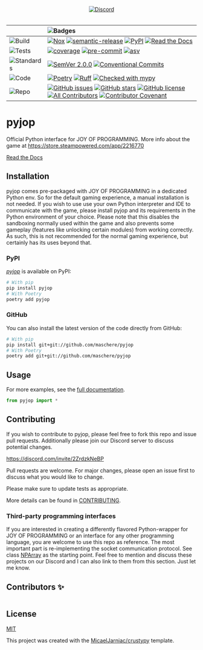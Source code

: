 <div align="center">

  [![Discord][badge-chat]][chat]
  <br>
  <br>

  | | ![Badges][label-badges] |
  |:-|:-|
  | ![Build][label-build] | [![Nox][badge-actions]][actions] [![semantic-release][badge-semantic-release]][semantic-release] [![PyPI][badge-pypi]][pypi] [![Read the Docs][badge-docs]][docs] |
  | ![Tests][label-tests] | [![coverage][badge-coverage]][coverage] [![pre-commit][badge-pre-commit]][pre-commit] [![asv][badge-asv]][asv] |
  | ![Standards][label-standards] | [![SemVer 2.0.0][badge-semver]][semver] [![Conventional Commits][badge-conventional-commits]][conventional-commits] |
  | ![Code][label-code] | [![Poetry][badge-poetry]][poetry] [![Ruff][badge-ruff]][ruff] [![Checked with mypy][badge-mypy]][mypy] |
  | ![Repo][label-repo] | [![GitHub issues][badge-issues]][issues] [![GitHub stars][badge-stars]][stars] [![GitHub license][badge-license]][license] [![All Contributors][badge-all-contributors]][contributors] [![Contributor Covenant][badge-code-of-conduct]][code-of-conduct] |
</div>

<!-- Badges -->
[badge-chat]: https://img.shields.io/badge/dynamic/json?color=green&label=chat&query=%24.approximate_presence_count&suffix=%20online&logo=discord&style=flat-square&url=https%3A%2F%2Fdiscord.com%2Fapi%2Fv10%2Finvites%2F2ZrdzkNeBP%3Fwith_counts%3Dtrue
[chat]: https://discord.gg/2ZrdzkNeBP

<!-- Labels -->
[label-badges]: https://img.shields.io/badge/%F0%9F%94%96-badges-purple?style=for-the-badge
[label-build]: https://img.shields.io/badge/%F0%9F%94%A7-build-darkblue?style=flat-square
[label-tests]: https://img.shields.io/badge/%F0%9F%A7%AA-tests-darkblue?style=flat-square
[label-standards]: https://img.shields.io/badge/%F0%9F%93%91-standards-darkblue?style=flat-square
[label-code]: https://img.shields.io/badge/%F0%9F%92%BB-code-darkblue?style=flat-square
[label-repo]: https://img.shields.io/badge/%F0%9F%93%81-repo-darkblue?style=flat-square

<!-- Build -->
[badge-actions]: https://img.shields.io/github/actions/workflow/status/maschere/pyjop/ci.yml?branch=main&style=flat-square
[actions]: https://github.com/maschere/pyjop/actions
[badge-semantic-release]: https://img.shields.io/badge/%20%20%F0%9F%93%A6%F0%9F%9A%80-semantic--release-e10079?style=flat-square
[semantic-release]: https://github.com/semantic-release/semantic-release
[badge-pypi]: https://img.shields.io/pypi/v/pyjop?style=flat-square
[pypi]: https://pypi.org/project/pyjop
[badge-docs]: https://img.shields.io/readthedocs/pyjop?style=flat-square
[docs]: https://pyjop.readthedocs.io

<!-- Tests -->
[badge-coverage]: https://img.shields.io/codecov/c/gh/maschere/pyjop?logo=codecov&style=flat-square
[coverage]: https://codecov.io/gh/maschere/pyjop
[badge-pre-commit]: https://img.shields.io/badge/pre--commit-enabled-brightgreen?style=flat-square&logo=pre-commit&logoColor=white
[pre-commit]: https://github.com/pre-commit/pre-commit
[badge-asv]: https://img.shields.io/badge/benchmarked%20by-asv-blue?style=flat-square
[asv]: https://github.com/airspeed-velocity/asv

<!-- Standards -->
[badge-semver]: https://img.shields.io/badge/SemVer-2.0.0-blue?style=flat-square&logo=semver
[semver]: https://semver.org/spec/v2.0.0.html
[badge-conventional-commits]: https://img.shields.io/badge/Conventional%20Commits-1.0.0-yellow?style=flat-square
[conventional-commits]: https://conventionalcommits.org

<!-- Code -->
[badge-poetry]: https://img.shields.io/endpoint?url=https://python-poetry.org/badge/v0.json&style=flat-square
[poetry]: https://python-poetry.org
[badge-ruff]: https://img.shields.io/endpoint?url=https://raw.githubusercontent.com/astral-sh/ruff/main/assets/badge/v2.json&style=flat-square
[ruff]: https://github.com/astral-sh/ruff
[badge-mypy]: https://img.shields.io/badge/mypy-checked-2A6DB2?style=flat-square
[mypy]: http://mypy-lang.org

<!-- Repo -->
[badge-issues]: https://img.shields.io/github/issues/maschere/pyjop?style=flat-square
[issues]: https://github.com/maschere/pyjop/issues
[badge-stars]: https://img.shields.io/github/stars/maschere/pyjop?style=flat-square
[stars]: https://github.com/maschere/pyjop/stargazers
[badge-license]: https://img.shields.io/github/license/maschere/pyjop?style=flat-square
[license]: https://github.com/maschere/pyjop/blob/main/LICENSE
<!-- ALL-CONTRIBUTORS-BADGE:START - Do not remove or modify this section -->
[badge-all-contributors]: https://img.shields.io/badge/all_contributors-0-orange.svg?style=flat-square
<!-- ALL-CONTRIBUTORS-BADGE:END -->
[contributors]: #Contributors-✨
[badge-code-of-conduct]: https://img.shields.io/badge/Contributor%20Covenant-2.1-4baaaa?style=flat-square
[code-of-conduct]: CODE_OF_CONDUCT.md
<!---->

# pyjop
Official Python interface for JOY OF PROGRAMMING. More info about the game at https://store.steampowered.com/app/2216770

[Read the Docs][docs]

## Installation
pyjop comes pre-packaged with JOY OF PROGRAMMING in a dedicated Python env. So for the default gaming experience, a manual installation is not needed.
If you wish to use use your own Python interpreter and IDE to communicate with the game, please install pyjop and its requirements in the Python environment of your choice. Please note that this disables the sandboxing normally used within the game and also prevents some gameplay (features like unlocking certain modules) from working correctly. As such, this is not recommended for the normal gaming experience, but certainly has its uses beyond that.

### PyPI
[*pyjop*][pypi] is available on PyPI:

```bash
# With pip
pip install pyjop
# With Poetry
poetry add pyjop
```

### GitHub
You can also install the latest version of the code directly from GitHub:
```bash
# With pip
pip install git+git://github.com/maschere/pyjop
# With Poetry
poetry add git+git://github.com/maschere/pyjop
```

## Usage
For more examples, see the [full documentation][docs].

```python
from pyjop import *
```

## Contributing
If you wish to contribute to pyjop, please feel free to fork this repo and issue pull requests. Additionally please join our Discord server to discuss potential changes.

https://discord.com/invite/2ZrdzkNeBP

Pull requests are welcome. For major changes, please open an issue first to discuss what you would like to change.

Please make sure to update tests as appropriate.

More details can be found in [CONTRIBUTING](CONTRIBUTING.md).

### Third-party programming interfaces
If you are interested in creating a differently flavored Python-wrapper for JOY OF PROGRAMMING or an interface for any other programming language, you are welcome to use this repo as reference. The most important part is re-implementing the socket communication protocol. See class [NPArray](https://github.com/maschere/pyjop/blob/main/pyjop/EntityBase.py#L46) as the starting point. Feel free to mention and discuss these projects on our Discord and I can also link to them from this section. Just let me know.

## Contributors ✨
<!-- ALL-CONTRIBUTORS-LIST:START - Do not remove or modify this section -->
<!-- prettier-ignore-start -->
<!-- markdownlint-disable -->
<table>
</table>

<!-- markdownlint-restore -->
<!-- prettier-ignore-end -->

<!-- ALL-CONTRIBUTORS-LIST:END -->

## License
[MIT](../LICENSE)

This project was created with the [MicaelJarniac/crustypy](https://github.com/MicaelJarniac/crustypy) template.
